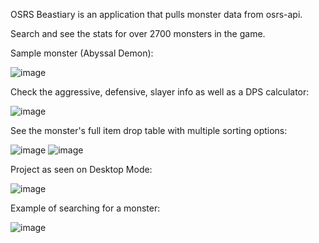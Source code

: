 OSRS Beastiary is an application that pulls monster data from osrs-api.

Search and see the stats for over 2700 monsters in the game.

Sample monster (Abyssal Demon): 

![image](https://user-images.githubusercontent.com/56058518/132081727-2c25e154-99d9-43f6-a1ce-f1d1cb953028.png)

Check the aggressive, defensive, slayer info as well as a DPS calculator:

![image](https://user-images.githubusercontent.com/56058518/132081770-441f4ba8-6c25-4721-b0e0-9550df5182a9.png)

See the monster's full item drop table with multiple sorting options:

![image](https://user-images.githubusercontent.com/56058518/132081797-6097732d-c56d-4f7a-82c7-3fd3772ee4ac.png)
![image](https://user-images.githubusercontent.com/56058518/132081806-f790fc26-2131-42a0-981c-ea06e72e1490.png)

Project as seen on Desktop Mode: 

![image](https://user-images.githubusercontent.com/56058518/132081840-0387bf67-0979-4a62-bf1b-c59bc613eec1.png)

Example of searching for a monster:

![image](https://user-images.githubusercontent.com/56058518/132081967-6e8b895f-07af-4db9-963b-55172185f607.png)


